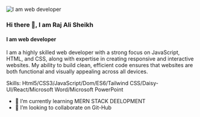 ![I am web developer](https://instagram.fjsr11-1.fna.fbcdn.net/v/t51.2885-19/469991628_533201449717544_4199121746965736307_n.jpg?stp=dst-jpg_s150x150_tt6&_nc_ht=instagram.fjsr11-1.fna.fbcdn.net&_nc_cat=108&_nc_ohc=vX1ZTG0AXmAQ7kNvgGLScA4&_nc_gid=d7beb77d0351400a9e063c7f8bcf3565&edm=ALwy07oBAAAA&ccb=7-5&oh=00_AYBV3WlrAMjKRvA7ZU8p_0VPxr3CioZCu1dxBnQNHQ3mow&oe=6766F65B&_nc_sid=efa58a)
### Hi there 👋, I am Raj Ali Sheikh
#### I am web developer


I am a highly skilled web developer with a strong focus on
JavaScript, HTML, and CSS, along with expertise in creating
responsive and interactive websites. My ability to build clean,
efficient code ensures that websites are both functional and visually
appealing across all devices.

Skills: Html5/CSS3/JavaScript/Dom/ES6/Tailwind CSS/Daisy-UI/React/Microsoft Word/Microsoft PowerPoint

- 🌱 I’m currently learning MERN STACK DEELOPMENT 
- 👯 I’m looking to collaborate on Git-Hub 



